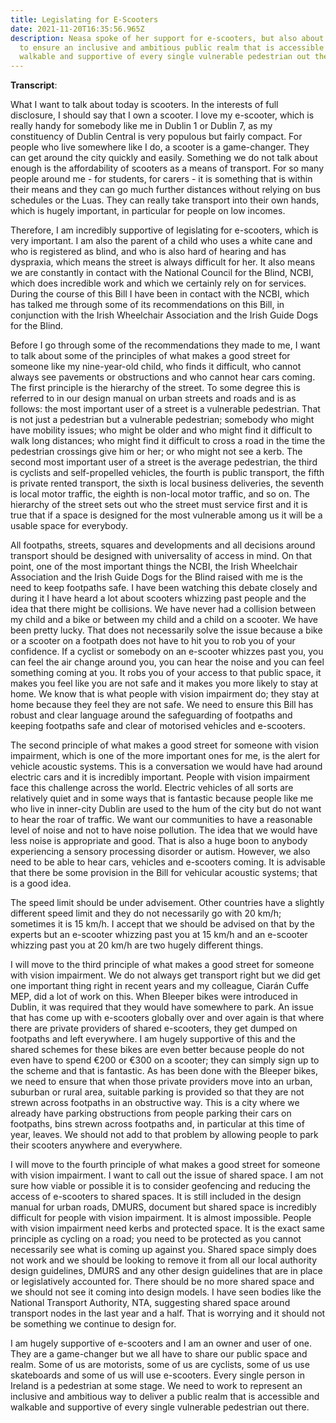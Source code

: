 ```yaml
---
title: Legislating for E-Scooters
date: 2021-11-20T16:35:56.965Z
description: Neasa spoke of her support for e-scooters, but also about the need
  to ensure an inclusive and ambitious public realm that is accessible and
  walkable and supportive of every single vulnerable pedestrian out there.
---
```



**Transcript**:

What I want to talk about today is scooters. In the interests of full disclosure, I should say that I own a scooter. I love my e-scooter, which is really handy for somebody like me in Dublin 1 or Dublin 7, as my constituency of Dublin Central is very populous but fairly compact. For people who live somewhere like I do, a scooter is a game-changer. They can get around the city quickly and easily. Something we do not talk about enough is the affordability of scooters as a means of transport. For so many people around me - for students, for carers - it is something that is within their means and they can go much further distances without relying on bus schedules or the Luas. They can really take transport into their own hands, which is hugely important, in particular for people on low incomes.

Therefore, I am incredibly supportive of legislating for e-scooters, which is very important. I am also the parent of a child who uses a white cane and who is registered as blind, and who is also hard of hearing and has dyspraxia, which means the street is always difficult for her. It also means we are constantly in contact with the National Council for the Blind, NCBI, which does incredible work and which we certainly rely on for services. During the course of this Bill I have been in contact with the NCBI, which has talked me through some of its recommendations on this Bill, in conjunction with the Irish Wheelchair Association and the Irish Guide Dogs for the Blind.

Before I go through some of the recommendations they made to me, I want to talk about some of the principles of what makes a good street for someone like my nine-year-old child, who finds it difficult, who cannot always see pavements or obstructions and who cannot hear cars coming. The first principle is the hierarchy of the street. To some degree this is referred to in our design manual on urban streets and roads and is as follows: the most important user of a street is a vulnerable pedestrian. That is not just a pedestrian but a vulnerable pedestrian; somebody who might have mobility issues; who might be older and who might find it difficult to walk long distances; who might find it difficult to cross a road in the time the pedestrian crossings give him or her; or who might not see a kerb. The second most important user of a street is the average pedestrian, the third is cyclists and self-propelled vehicles, the fourth is public transport, the fifth is private rented transport, the sixth is local business deliveries, the seventh is local motor traffic, the eighth is non-local motor traffic, and so on. The hierarchy of the street sets out who the street must service first and it is true that if a space is designed for the most vulnerable among us it will be a usable space for everybody.

All footpaths, streets, squares and developments and all decisions around transport should be designed with universality of access in mind. On that point, one of the most important things the NCBI, the Irish Wheelchair Association and the Irish Guide Dogs for the Blind raised with me is the need to keep footpaths safe. I have been watching this debate closely and during it I have heard a lot about scooters whizzing past people and the idea that there might be collisions. We have never had a collision between my child and a bike or between my child and a child on a scooter. We have been pretty lucky. That does not necessarily solve the issue because a bike or a scooter on a footpath does not have to hit you to rob you of your confidence. If a cyclist or somebody on an e-scooter whizzes past you, you can feel the air change around you, you can hear the noise and you can feel something coming at you. It robs you of your access to that public space, it makes you feel like you are not safe and it makes you more likely to stay at home. We know that is what people with vision impairment do; they stay at home because they feel they are not safe. We need to ensure this Bill has robust and clear language around the safeguarding of footpaths and keeping footpaths safe and clear of motorised vehicles and e-scooters.

The second principle of what makes a good street for someone with vision impairment, which is one of the more important ones for me, is the alert for vehicle acoustic systems. This is a conversation we would have had around electric cars and it is incredibly important. People with vision impairment face this challenge across the world. Electric vehicles of all sorts are relatively quiet and in some ways that is fantastic because people like me who live in inner-city Dublin are used to the hum of the city but do not want to hear the roar of traffic. We want our communities to have a reasonable level of noise and not to have noise pollution. The idea that we would have less noise is appropriate and good. That is also a huge boon to anybody experiencing a sensory processing disorder or autism. However, we also need to be able to hear cars, vehicles and e-scooters coming. It is advisable that there be some provision in the Bill for vehicular acoustic systems; that is a good idea.

The speed limit should be under advisement. Other countries have a slightly different speed limit and they do not necessarily go with 20 km/h; sometimes it is 15 km/h. I accept that we should be advised on that by the experts but an e-scooter whizzing past you at 15 km/h and an e-scooter whizzing past you at 20 km/h are two hugely different things.

I will move to the third principle of what makes a good street for someone with vision impairment. We do not always get transport right but we did get one important thing right in recent years and my colleague, Ciarán Cuffe MEP, did a lot of work on this. When Bleeper bikes were introduced in Dublin, it was required that they would have somewhere to park. An issue that has come up with e-scooters globally over and over again is that where there are private providers of shared e-scooters, they get dumped on footpaths and left everywhere. I am hugely supportive of this and the shared schemes for these bikes are even better because people do not even have to spend €200 or €300 on a scooter; they can simply sign up to the scheme and that is fantastic. As has been done with the Bleeper bikes, we need to ensure that when those private providers move into an urban, suburban or rural area, suitable parking is provided so that they are not strewn across footpaths in an obstructive way. This is a city where we already have parking obstructions from people parking their cars on footpaths, bins strewn across footpaths and, in particular at this time of year, leaves. We should not add to that problem by allowing people to park their scooters anywhere and everywhere.

I will move to the fourth principle of what makes a good street for someone with vision impairment. I want to call out the issue of shared space. I am not sure how viable or possible it is to consider geofencing and reducing the access of e-scooters to shared spaces. It is still included in the design manual for urban roads, DMURS, document but shared space is incredibly difficult for people with vision impairment. It is almost impossible. People with vision impairment need kerbs and protected space. It is the exact same principle as cycling on a road; you need to be protected as you cannot necessarily see what is coming up against you. Shared space simply does not work and we should be looking to remove it from all our local authority design guidelines, DMURS and any other design guidelines that are in place or legislatively accounted for. There should be no more shared space and we should not see it coming into design models. I have seen bodies like the National Transport Authority, NTA, suggesting shared space around transport nodes in the last year and a half. That is worrying and it should not be something we continue to design for.

I am hugely supportive of e-scooters and I am an owner and user of one. They are a game-changer but we all have to share our public space and realm. Some of us are motorists, some of us are cyclists, some of us use skateboards and some of us will use e-scooters. Every single person in Ireland is a pedestrian at some stage. We need to work to represent an inclusive and ambitious way to deliver a public realm that is accessible and walkable and supportive of every single vulnerable pedestrian out there.